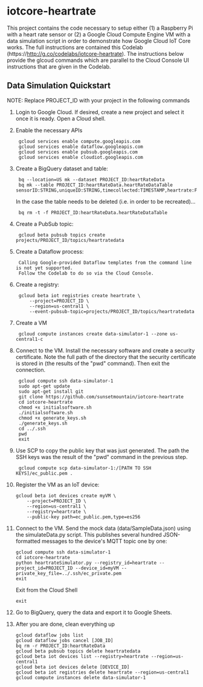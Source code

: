 # iotcore-heartrate

This project contains the code necessary to setup either (1) a Raspberry Pi with a heart rate sensor or (2) a Google Cloud Compute Engine VM with a data simulation script in order to demonstrate how Google Cloud IoT Core works. The full instructions are contained this Codelab (https://http://g.co/codelabs/iotcore-heartrate). The instructions below provide the glcoud commands which are parallel to the Cloud Console UI instructions that are given in the Codelab.

## Data Simulation Quickstart

NOTE: Replace PROJECT_ID with your project in the following commands

1. Login to Google Cloud. If desired, create a new project and select it once it is ready. Open a Cloud shell.

2. Enable the necessary APIs

        gcloud services enable compute.googleapis.com
        gcloud services enable dataflow.googleapis.com
        gcloud services enable pubsub.googleapis.com
        gcloud services enable cloudiot.googleapis.com

3. Create a BigQuery dataset and table:

        bq --location=US mk --dataset PROJECT_ID:heartRateData
        bq mk --table PROJECT_ID:heartRateData.heartRateDataTable sensorID:STRING,uniqueID:STRING,timecollected:TIMESTAMP,heartrate:FLOAT
        
   In the case the table needs to be deleted (i.e. in order to be recreated)...
   
        bq rm -t -f PROJECT_ID:heartRateData.heartRateDataTable

4. Create a PubSub topic:

        gcloud beta pubsub topics create projects/PROJECT_ID/topics/heartratedata

5. Create a Dataflow process:

        Calling Google-provided Dataflow templates from the command line is not yet supported. 
        Follow the Codelab to do so via the Cloud Console.

6. Create a registry:

        gcloud beta iot registries create heartrate \
            --project=PROJECT_ID \
            --region=us-central1 \
            --event-pubsub-topic=projects/PROJECT_ID/topics/heartratedata

7. Create a VM

        gcloud compute instances create data-simulator-1 --zone us-central1-c

8. Connect to the VM. Install the necessary software and create a security certificate. Note the full path of the directory that the security certificate is stored in (the results of the "pwd" command). Then exit the connection.

        gcloud compute ssh data-simulator-1
        sudo apt-get update
        sudo apt-get install git
        git clone https://github.com/sunsetmountain/iotcore-heartrate
        cd iotcore-heartrate
        chmod +x initialsoftware.sh
        ./initialsoftware.sh
        chmod +x generate_keys.sh
        ./generate_keys.sh
        cd ../.ssh
        pwd
        exit

9. Use SCP to copy the public key that was just generated. The path the SSH keys was the result of the "pwd" command in the previous step.

        gcloud compute scp data-simulator-1:/[PATH TO SSH KEYS]/ec_public.pem .

10. Register the VM as an IoT device:

        gcloud beta iot devices create myVM \
            --project=PROJECT_ID \
            --region=us-central1 \
            --registry=heartrate \
            --public-key path=ec_public.pem,type=es256

11. Connect to the VM. Send the mock data (data/SampleData.json) using the simulateData.py script. This publishes several hundred JSON-formatted messages to the device's MQTT topic one by one:

        gcloud compute ssh data-simulator-1
        cd iotcore-heartrate
        python heartrateSimulator.py --registry_id=heartrate --project_id=PROJECT_ID --device_id=myVM --private_key_file=../.ssh/ec_private.pem
        exit
        
    Exit from the Cloud Shell
    
        exit

12. Go to BigQuery, query the data and export it to Google Sheets.

13. After you are done, clean everything up

        gcloud dataflow jobs list
        gcloud dataflow jobs cancel [JOB_ID]
        bq rm -r PROJECT_ID:heartRateData
        gcloud beta pubsub topics delete heartratedata
        gcloud beta iot devices list --registry=heartrate --region=us-central1
        gcloud beta iot devices delete [DEVICE_ID]
        gcloud beta iot registries delete heartrate --region=us-central1
        gcloud compute instances delete data-simulator-1

